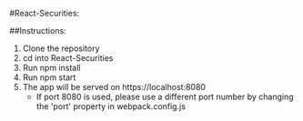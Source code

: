 #React-Securities:

##Instructions:

1. Clone the repository
2. cd into React-Securities
3. Run npm install
4. Run npm start
5. The app will be served on https://localhost:8080 
   - If port 8080 is used, please use a different port number by changing the 'port' property in webpack.config.js




